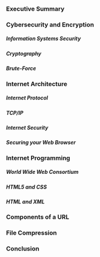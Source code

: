 ### Executive Summary 



### Cybersecurity and Encryption

##### Information Systems Security



##### Cryptography 



##### Brute-Force




### Internet Architecture



##### Internet Protocol



##### TCP/IP



##### Internet Security





##### Securing your Web Browser



### Internet Programming



##### World Wide Web Consortium



##### HTML5 and CSS



##### HTML and XML



### Components of a URL



### File Compression



### Conclusion

